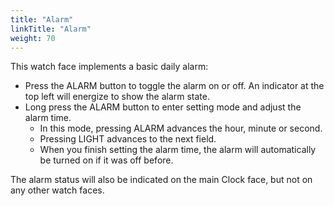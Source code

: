 ```yaml
---
title: "Alarm"
linkTitle: "Alarm"
weight: 70
---
```

This watch face implements a basic daily alarm:

* Press the ALARM button to toggle the alarm on or off. An indicator at the top left will energize to show the alarm state.
* Long press the ALARM button to enter setting mode and adjust the alarm time. 
    * In this mode, pressing ALARM advances the hour, minute or second.
    * Pressing LIGHT advances to the next field.
    * When you finish setting the alarm time, the alarm will automatically be turned on if it was off before.

The alarm status will also be indicated on the main Clock face, but not on any other watch faces.